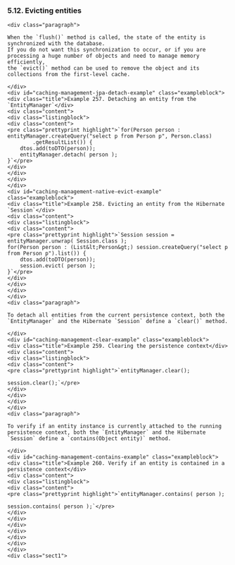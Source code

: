 ### 5.12. Evicting entities

    <div class="paragraph">

    When the `flush()` method is called, the state of the entity is synchronized with the database.
    If you do not want this synchronization to occur, or if you are processing a huge number of objects and need to manage memory efficiently,
    the `evict()` method can be used to remove the object and its collections from the first-level cache.

    </div>
    <div id="caching-management-jpa-detach-example" class="exampleblock">
    <div class="title">Example 257. Detaching an entity from the `EntityManager`</div>
    <div class="content">
    <div class="listingblock">
    <div class="content">
    <pre class="prettyprint highlight">`for(Person person : entityManager.createQuery("select p from Person p", Person.class)
            .getResultList()) {
        dtos.add(toDTO(person));
        entityManager.detach( person );
    }`</pre>
    </div>
    </div>
    </div>
    </div>
    <div id="caching-management-native-evict-example" class="exampleblock">
    <div class="title">Example 258. Evicting an entity from the Hibernate `Session`</div>
    <div class="content">
    <div class="listingblock">
    <div class="content">
    <pre class="prettyprint highlight">`Session session = entityManager.unwrap( Session.class );
    for(Person person : (List&lt;Person&gt;) session.createQuery("select p from Person p").list()) {
        dtos.add(toDTO(person));
        session.evict( person );
    }`</pre>
    </div>
    </div>
    </div>
    </div>
    <div class="paragraph">

    To detach all entities from the current persistence context, both the `EntityManager` and the Hibernate `Session` define a `clear()` method.

    </div>
    <div id="caching-management-clear-example" class="exampleblock">
    <div class="title">Example 259. Clearing the persistence context</div>
    <div class="content">
    <div class="listingblock">
    <div class="content">
    <pre class="prettyprint highlight">`entityManager.clear();

    session.clear();`</pre>
    </div>
    </div>
    </div>
    </div>
    <div class="paragraph">

    To verify if an entity instance is currently attached to the running persistence context, both the `EntityManager` and the Hibernate `Session` define a `contains(Object entity)` method.

    </div>
    <div id="caching-management-contains-example" class="exampleblock">
    <div class="title">Example 260. Verify if an entity is contained in a persistence context</div>
    <div class="content">
    <div class="listingblock">
    <div class="content">
    <pre class="prettyprint highlight">`entityManager.contains( person );

    session.contains( person );`</pre>
    </div>
    </div>
    </div>
    </div>
    </div>
    </div>
    </div>
    <div class="sect1">
